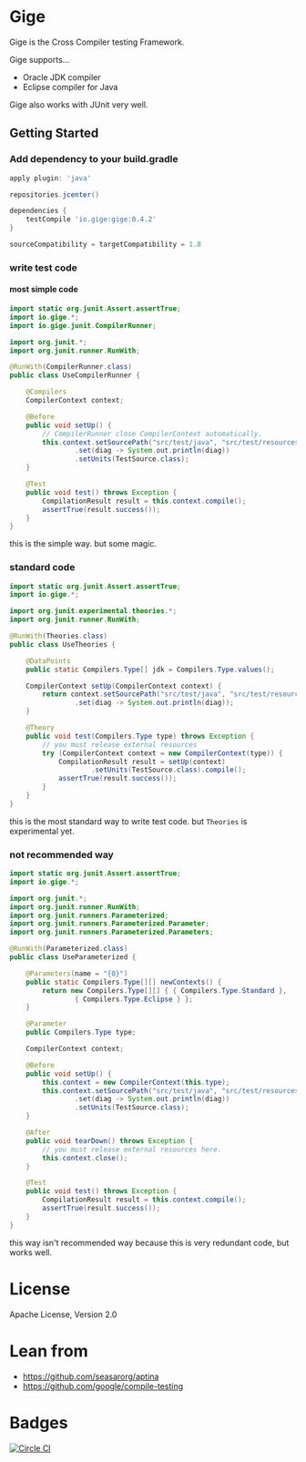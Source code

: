 # Gige

Gige is the Cross Compiler testing Framework.

Gige supports...

* Oracle JDK compiler
* Eclipse compiler for Java

Gige also works with JUnit very well.

## Getting Started

### Add dependency to your build.gradle

```groovy
apply plugin: 'java'

repositories.jcenter()

dependencies {
    testCompile 'io.gige:gige:0.4.2'
}

sourceCompatibility = targetCompatibility = 1.8
```

### write test code

#### most simple code

```java
import static org.junit.Assert.assertTrue;
import io.gige.*;
import io.gige.junit.CompilerRunner;

import org.junit.*;
import org.junit.runner.RunWith;

@RunWith(CompilerRunner.class)
public class UseCompilerRunner {

	@Compilers
	CompilerContext context;

	@Before
	public void setUp() {
		// CompilerRunner close CompilerContext automatically.
		this.context.setSourcePath("src/test/java", "src/test/resources")
				.set(diag -> System.out.println(diag))
				.setUnits(TestSource.class);
	}

	@Test
	public void test() throws Exception {
		CompilationResult result = this.context.compile();
		assertTrue(result.success());
	}
}
```
this is the simple way. but some magic.


### standard code

```java
import static org.junit.Assert.assertTrue;
import io.gige.*;

import org.junit.experimental.theories.*;
import org.junit.runner.RunWith;

@RunWith(Theories.class)
public class UseTheories {

	@DataPoints
	public static Compilers.Type[] jdk = Compilers.Type.values();

	CompilerContext setUp(CompilerContext context) {
		return context.setSourcePath("src/test/java", "src/test/resources")
				.set(diag -> System.out.println(diag));
	}

	@Theory
	public void test(Compilers.Type type) throws Exception {
		// you must release external resources
		try (CompilerContext context = new CompilerContext(type)) {
			CompilationResult result = setUp(context)
					.setUnits(TestSource.class).compile();
			assertTrue(result.success());
		}
	}
}
```
this is the most standard way to write test code.
but `Theories` is experimental yet.


### not recommended way

```java
import static org.junit.Assert.assertTrue;
import io.gige.*;

import org.junit.*;
import org.junit.runner.RunWith;
import org.junit.runners.Parameterized;
import org.junit.runners.Parameterized.Parameter;
import org.junit.runners.Parameterized.Parameters;

@RunWith(Parameterized.class)
public class UseParameterized {

	@Parameters(name = "{0}")
	public static Compilers.Type[][] newContexts() {
		return new Compilers.Type[][] { { Compilers.Type.Standard },
				{ Compilers.Type.Eclipse } };
	}

	@Parameter
	public Compilers.Type type;

	CompilerContext context;

	@Before
	public void setUp() {
		this.context = new CompilerContext(this.type);
		this.context.setSourcePath("src/test/java", "src/test/resources")
				.set(diag -> System.out.println(diag))
				.setUnits(TestSource.class);
	}

	@After
	public void tearDown() throws Exception {
		// you must release external resources here.
		this.context.close();
	}

	@Test
	public void test() throws Exception {
		CompilationResult result = this.context.compile();
		assertTrue(result.success());
	}
}
```

this way isn't recommended way because this is very redundant code, but works well.



# License

Apache License, Version 2.0

# Lean from

* https://github.com/seasarorg/aptina
* https://github.com/google/compile-testing

# Badges
[![Circle CI](https://circleci.com/gh/taichi/gige/tree/develop.svg?style=svg)](https://circleci.com/gh/taichi/gige/tree/develop)


